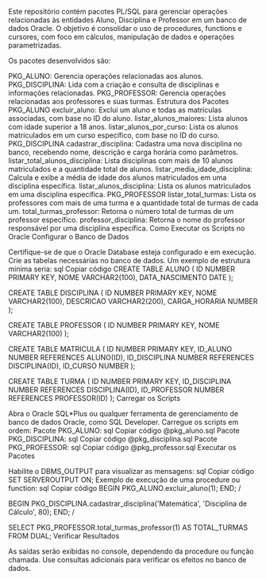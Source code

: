 Este repositório contém pacotes PL/SQL para gerenciar operações relacionadas às entidades Aluno, Disciplina e Professor em um banco de dados Oracle. O objetivo é consolidar o uso de procedures, functions e cursores, com foco em cálculos, manipulação de dados e operações parametrizadas.

Os pacotes desenvolvidos são:

PKG_ALUNO: Gerencia operações relacionadas aos alunos.
PKG_DISCIPLINA: Lida com a criação e consulta de disciplinas e informações relacionadas.
PKG_PROFESSOR: Gerencia operações relacionadas aos professores e suas turmas.
Estrutura dos Pacotes
PKG_ALUNO
excluir_aluno: Exclui um aluno e todas as matrículas associadas, com base no ID do aluno.
listar_alunos_maiores: Lista alunos com idade superior a 18 anos.
listar_alunos_por_curso: Lista os alunos matriculados em um curso específico, com base no ID do curso.
PKG_DISCIPLINA
cadastrar_disciplina: Cadastra uma nova disciplina no banco, recebendo nome, descrição e carga horária como parâmetros.
listar_total_alunos_disciplina: Lista disciplinas com mais de 10 alunos matriculados e a quantidade total de alunos.
listar_media_idade_disciplina: Calcula e exibe a média de idade dos alunos matriculados em uma disciplina específica.
listar_alunos_disciplina: Lista os alunos matriculados em uma disciplina específica.
PKG_PROFESSOR
listar_total_turmas: Lista os professores com mais de uma turma e a quantidade total de turmas de cada um.
total_turmas_professor: Retorna o número total de turmas de um professor específico.
professor_disciplina: Retorna o nome do professor responsável por uma disciplina específica.
Como Executar os Scripts no Oracle
Configurar o Banco de Dados

Certifique-se de que o Oracle Database esteja configurado e em execução.
Crie as tabelas necessárias no banco de dados. Um exemplo de estrutura mínima seria:
sql
Copiar código
CREATE TABLE ALUNO (
    ID NUMBER PRIMARY KEY,
    NOME VARCHAR2(100),
    DATA_NASCIMENTO DATE
);

CREATE TABLE DISCIPLINA (
    ID NUMBER PRIMARY KEY,
    NOME VARCHAR2(100),
    DESCRICAO VARCHAR2(200),
    CARGA_HORARIA NUMBER
);

CREATE TABLE PROFESSOR (
    ID NUMBER PRIMARY KEY,
    NOME VARCHAR2(100)
);

CREATE TABLE MATRICULA (
    ID NUMBER PRIMARY KEY,
    ID_ALUNO NUMBER REFERENCES ALUNO(ID),
    ID_DISCIPLINA NUMBER REFERENCES DISCIPLINA(ID),
    ID_CURSO NUMBER
);

CREATE TABLE TURMA (
    ID NUMBER PRIMARY KEY,
    ID_DISCIPLINA NUMBER REFERENCES DISCIPLINA(ID),
    ID_PROFESSOR NUMBER REFERENCES PROFESSOR(ID)
);
Carregar os Scripts

Abra o Oracle SQL*Plus ou qualquer ferramenta de gerenciamento de banco de dados Oracle, como SQL Developer.
Carregue os scripts em ordem:
Pacote PKG_ALUNO:
sql
Copiar código
@pkg_aluno.sql
Pacote PKG_DISCIPLINA:
sql
Copiar código
@pkg_disciplina.sql
Pacote PKG_PROFESSOR:
sql
Copiar código
@pkg_professor.sql
Executar os Pacotes

Habilite o DBMS_OUTPUT para visualizar as mensagens:
sql
Copiar código
SET SERVEROUTPUT ON;
Exemplo de execução de uma procedure ou function:
sql
Copiar código
BEGIN
    PKG_ALUNO.excluir_aluno(1);
END;
/

BEGIN
    PKG_DISCIPLINA.cadastrar_disciplina('Matemática', 'Disciplina de Cálculo', 80);
END;
/

SELECT PKG_PROFESSOR.total_turmas_professor(1) AS TOTAL_TURMAS FROM DUAL;
Verificar Resultados

As saídas serão exibidas no console, dependendo da procedure ou função chamada. Use consultas adicionais para verificar os efeitos no banco de dados.
